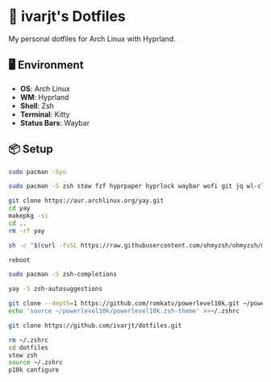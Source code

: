 
# 🧩 ivarjt's Dotfiles

My personal dotfiles for Arch Linux with Hyprland.

## 🖥️ Environment

- **OS**: Arch Linux  
- **WM**: Hyprland  
- **Shell**: Zsh  
- **Terminal**: Kitty  
- **Status Bars**: Waybar  

## 📦 Setup

```bash
sudo pacman -Syu
```

```bash
sudo pacman -S zsh stow fzf hyprpaper hyprlock waybar wofi git jq wl-clipboard ttf-font-awesome ttf-jetbrains-mono-nerd
```
```bash
git clone https://aur.archlinux.org/yay.git
cd yay
makepkg -si
cd ..
rm -rf yay
```
```bash
sh -c "$(curl -fsSL https://raw.githubusercontent.com/ohmyzsh/ohmyzsh/master/tools/install.sh)"
```
```bash
reboot
```
```bash
sudo pacman -S zsh-completions
```
```bash
yay -S zsh-autosuggestions
```
```bash
git clone --depth=1 https://github.com/romkatv/powerlevel10k.git ~/powerlevel10k
echo 'source ~/powerlevel10k/powerlevel10k.zsh-theme' >>~/.zshrc
```
```bash
git clone https://github.com/ivarjt/dotfiles.git
```
```bash
rm ~/.zshrc
cd dotfiles
stow zsh
source ~/.zshrc
p10k configure  
```


